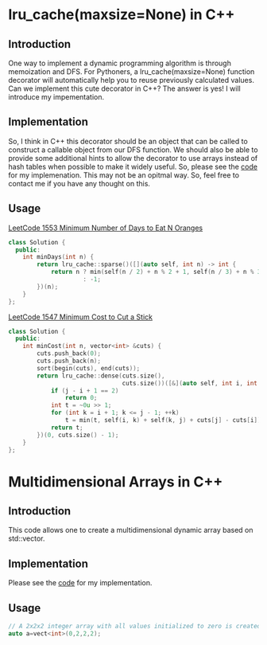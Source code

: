 # lru_cache(maxsize=None) in C++
## Introduction
One way to implement a dynamic programming algorithm is through memoization and DFS. For Pythoners, a lru_cache(maxsize=None) function decorator will automatically help you to reuse previously calculated values. Can we implement this cute decorator in C++? The answer is yes! I will introduce my impementation.
## Implementation
So, I think in C++ this decorator should be an object that can be called to construct a callable object from our DFS function. We should also be able to provide some additional hints to allow the decorator to use arrays instead of hash tables when possible to make it widely useful. So, please see the [code](https://github.com/blockader/CPPTools/blob/master/lru_cache.cpp) for my implemenation. This may not be an opitmal way. So, feel free to contact me if you have any thought on this.
## Usage
[LeetCode 1553 Minimum Number of Days to Eat N Oranges](https://leetcode.com/problems/minimum-number-of-days-to-eat-n-oranges/)
```cpp
class Solution {
  public:
    int minDays(int n) {
        return lru_cache::sparse()([](auto self, int n) -> int {
            return n ? min(self(n / 2) + n % 2 + 1, self(n / 3) + n % 3 + 1)
                     : -1;
        })(n);
    }
};
```
[LeetCode 1547 Minimum Cost to Cut a Stick](https://leetcode.com/problems/minimum-cost-to-cut-a-stick/)
```cpp
class Solution {
  public:
    int minCost(int n, vector<int> &cuts) {
        cuts.push_back(0);
        cuts.push_back(n);
        sort(begin(cuts), end(cuts));
        return lru_cache::dense(cuts.size(),
                                cuts.size())([&](auto self, int i, int j) {
            if (j - i + 1 == 2)
                return 0;
            int t = ~0u >> 1;
            for (int k = i + 1; k <= j - 1; ++k)
                t = min(t, self(i, k) + self(k, j) + cuts[j] - cuts[i]);
            return t;
        })(0, cuts.size() - 1);
    }
};
```
# Multidimensional Arrays in C++
## Introduction
This code allows one to create a multidimensional dynamic array based on std::vector.
## Implementation
Please see the [code](https://github.com/blockader/CPPTools/blob/master/vect.cpp) for my implementation.
## Usage
```cpp
// A 2x2x2 integer array with all values initialized to zero is created.
auto a=vect<int>(0,2,2,2);
```
